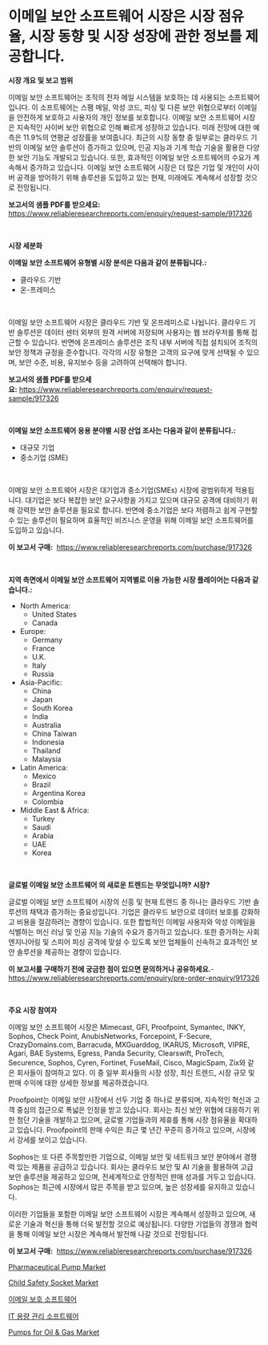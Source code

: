 <p><h1>이메일 보안 소프트웨어 시장은 시장 점유율, 시장 동향 및 시장 성장에 관한 정보를 제공합니다.</h1></p><p><strong>시장 개요 및 보고 범위</strong></p>
<p><p>이메일 보안 소프트웨어는 조직의 전자 메일 시스템을 보호하는 데 사용되는 소프트웨어입니다. 이 소프트웨어는 스팸 메일, 악성 코드, 피싱 및 다른 보안 위협으로부터 이메일을 안전하게 보호하고 사용자의 개인 정보를 보호합니다. 이메일 보안 소프트웨어 시장은 지속적인 사이버 보안 위협으로 인해 빠르게 성장하고 있습니다. 미래 전망에 대한 예측은 11.9%의 연평균 성장률을 보여줍니다. 최근의 시장 동향 중 일부로는 클라우드 기반의 이메일 보안 솔루션이 증가하고 있으며, 인공 지능과 기계 학습 기술을 활용한 다양한 보안 기능도 개발되고 있습니다. 또한, 효과적인 이메일 보안 소프트웨어의 수요가 계속해서 증가하고 있습니다. 이메일 보안 소프트웨어 시장은 더 많은 기업 및 개인이 사이버 공격을 방어하기 위해 솔루션을 도입하고 있는 현재, 미래에도 계속해서 성장할 것으로 전망됩니다.</p></p>
<p><strong>보고서의 샘플 PDF를 받으세요:</strong> <a href="https://www.reliableresearchreports.com/enquiry/request-sample/917326">https://www.reliableresearchreports.com/enquiry/request-sample/917326</a></p>
<p>&nbsp;</p>
<p><strong>시장 세분화</strong></p>
<p><strong>이메일 보안 소프트웨어 유형별 시장 분석은 다음과 같이 분류됩니다.:</strong></p>
<p><ul><li>클라우드 기반</li><li>온-프레미스</li></ul></p>
<p>&nbsp;</p>
<p><p>이메일 보안 소프트웨어 시장은 클라우드 기반 및 온프레미스로 나뉩니다. 클라우드 기반 솔루션은 데이터 센터 외부의 원격 서버에 저장되며 사용자는 웹 브라우저를 통해 접근할 수 있습니다. 반면에 온프레미스 솔루션은 조직 내부 서버에 직접 설치되어 조직의 보안 정책과 규정을 준수합니다. 각각의 시장 유형은 고객의 요구에 맞게 선택될 수 있으며, 보안 수준, 비용, 유지보수 등을 고려하여 선택해야 합니다.</p></p>
<p><strong>보고서의 샘플 PDF를 받으세요:</strong>&nbsp;<a href="https://www.reliableresearchreports.com/enquiry/request-sample/917326">https://www.reliableresearchreports.com/enquiry/request-sample/917326</a></p>
<p>&nbsp;</p>
<p><strong> 이메일 보안 소프트웨어 응용 분야별 시장 산업 조사는 다음과 같이 분류됩니다.:</strong></p>
<p><ul><li>대규모 기업</li><li>중소기업 (SME)</li></ul></p>
<p>&nbsp;</p>
<p><p>이메일 보안 소프트웨어 시장은 대기업과 중소기업(SMEs) 시장에 광범위하게 적용됩니다. 대기업은 보다 복잡한 보안 요구사항을 가지고 있으며 대규모 공격에 대비하기 위해 강력한 보안 솔루션을 필요로 합니다. 반면에 중소기업은 보다 저렴하고 쉽게 구현할 수 있는 솔루션이 필요하며 효율적인 비즈니스 운영을 위해 이메일 보안 소프트웨어를 도입하고 있습니다.</p></p>
<p><strong>이 보고서 구매:</strong>&nbsp; <a href="https://www.reliableresearchreports.com/purchase/917326">https://www.reliableresearchreports.com/purchase/917326</a></p>
<p>&nbsp;</p>
<p><strong>지역 측면에서 이메일 보안 소프트웨어 지역별로 이용 가능한 시장 플레이어는 다음과 같습니다.:</strong></p>
<p><ul>
    <li>
        North America:
        <ul>
            <li>United States</li>
            <li>Canada</li>
        </ul>
    </li>
    <li>
        Europe:
        <ul>
            <li>Germany</li>
            <li>France</li>
            <li>U.K.</li>
            <li>Italy</li>
            <li>Russia</li>
        </ul>
    </li>
    <li>
        Asia-Pacific:
        <ul>
            <li>China</li>
            <li>Japan</li>
            <li>South Korea</li>
            <li>India</li>
            <li>Australia</li>
            <li>China Taiwan</li>
            <li>Indonesia</li>
            <li>Thailand</li>
            <li>Malaysia</li>
        </ul>
    </li>
    <li>
        Latin America:
        <ul>
            <li>Mexico</li>
            <li>Brazil</li>
            <li>Argentina Korea</li>
            <li>Colombia</li>
        </ul>
    </li>
    <li>
        Middle East & Africa:
        <ul>
            <li>Turkey</li>
            <li>Saudi</li>
            <li>Arabia</li>
            <li>UAE</li>
            <li>Korea</li>
        </ul>
    </li>
    </ul></p>
<p>&nbsp;</p>
<p><strong>글로벌 이메일 보안 소프트웨어 의 새로운 트렌드는 무엇입니까? 시장?</strong></p>
<p><p>글로벌 이메일 보안 소프트웨어 시장의 신흥 및 현재 트렌드 중 하나는 클라우드 기반 솔루션의 채택과 증가하는 중요성입니다. 기업은 클라우드 보안으로 데이터 보호를 강화하고 비용을 절감하려는 경향이 있습니다. 또한 합법적인 이메일 사용자와 악성 이메일을 식별하는 머신 러닝 및 인공 지능 기술의 수요가 증가하고 있습니다. 또한 증가하는 사회 엔지니어링 및 스피어 피싱 공격에 맞설 수 있도록 보안 업체들이 신속하고 효과적인 보안 솔루션을 제공하는 경향이 있습니다.</p></p>
<p><strong>이 보고서를 구매하기 전에 궁금한 점이 있으면 문의하거나 공유하세요.</strong>- <a href="https://www.reliableresearchreports.com/enquiry/pre-order-enquiry/917326">https://www.reliableresearchreports.com/enquiry/pre-order-enquiry/917326</a></p>
<p>&nbsp;</p>
<p><strong>주요 시장 참여자</strong></p>
<p><p>이메일 보안 소프트웨어 시장은 Mimecast, GFI, Proofpoint, Symantec, INKY, Sophos, Check Point, AnubisNetworks, Forcepoint, F-Secure, CrazyDomains.com, Barracuda, MXGuarddog, IKARUS, Microsoft, VIPRE, Agari, BAE Systems, Egress, Panda Security, Clearswift, ProTech, Securence, Sophos, Cyren, Fortinet, FuseMail, Cisco, MagicSpam, Zix와 같은 회사들이 참여하고 있다. 이 중 일부 회사들의 시장 성장, 최신 트렌드, 시장 규모 및 판매 수익에 대한 상세한 정보를 제공하겠습니다.</p><p>Proofpoint는 이메일 보안 시장에서 선두 기업 중 하나로 분류되며, 지속적인 혁신과 고객 중심의 접근으로 폭넓은 인정을 받고 있습니다. 회사는 최신 보안 위협에 대응하기 위한 첨단 기술을 개발하고 있으며, 글로벌 기업들과의 제휴를 통해 시장 점유율을 확대하고 있습니다. Proofpoint의 판매 수익은 최근 몇 년간 꾸준히 증가하고 있으며, 시장에서 강세를 보이고 있습니다.</p><p>Sophos는 또 다른 주목할만한 기업으로, 이메일 보안 및 네트워크 보안 분야에서 경쟁력 있는 제품을 공급하고 있습니다. 회사는 클라우드 보안 및 AI 기술을 활용하여 고급 보안 솔루션을 제공하고 있으며, 전세계적으로 안정적인 판매 성과를 거두고 있습니다. Sophos는 최근에 시장에서 많은 주목을 받고 있으며, 높은 성장세를 유지하고 있습니다.</p><p>이러한 기업들을 포함한 이메일 보안 소프트웨어 시장은 계속해서 성장하고 있으며, 새로운 기술과 혁신을 통해 더욱 발전할 것으로 예상됩니다. 다양한 기업들의 경쟁과 협력을 통해 이메일 보안 시장은 계속해서 발전해 나갈 것으로 전망됩니다.</p></p>
<p><strong>이 보고서 구매:</strong>&nbsp;&nbsp;<a href="https://www.reliableresearchreports.com/purchase/917326">https://www.reliableresearchreports.com/purchase/917326</a></p>
<p><p><a href="https://github.com/lylyparadise/Market-Research-Report-List-2/blob/main/pharmaceutical-pump-market.md">Pharmaceutical Pump Market</a></p><p><a href="https://issuu.com/reportprime-2/docs/child-safety-socket-market-size-2030.pptx">Child Safety Socket Market</a></p><p><a href="https://github.com/vs10l4sfg5c/Market-Research-Report-List-1/blob/main/6434945183287.md">이메일 보호 소프트웨어</a></p><p><a href="https://github.com/crfsywufhm81415/Market-Research-Report-List-1/blob/main/2653371183286.md">IT 용량 관리 소프트웨어</a></p><p><a href="https://github.com/GroverBarry/Market-Research-Report-List-4/blob/main/pumps-for-oil-gas-market.md">Pumps for Oil & Gas Market</a></p></p>
